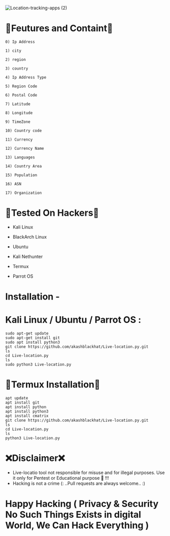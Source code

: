 ![Location-tracking-apps (2)](https://user-images.githubusercontent.com/88341460/206765485-a4f04a4d-e211-4830-9c51-91491f64d668.jpg)
# 🔰Feutures and Containt🔰
    0) Ip Address
    
    1) city
    
    2) region
    
    3) country
    
    4) Ip Address Type
    
    5) Region Code
    
    6) Postal Code
    
    7) Latitude
    
    8) Longitude
    
    9) TimeZone 
    
    10) Country code
    
    11) Currency
    
    12) Currency Name
    
    13) Languages 
    
    14) Country Area
    
    15) Population
    
    16) ASN
    
    17) Organization
 # 🔗Tested On Hackers🔗
* Kali Linux

* BlackArch Linux

* Ubuntu

* Kali Nethunter

* Termux

* Parrot OS
# Installation -
# Kali Linux / Ubuntu / Parrot OS :
    sudo apt-get update
    sudo apt-get install git
    sudo apt install python3
    git clone https://github.com/akashblackhat/Live-location.py.git
    ls
    cd Live-location.py 
    ls
    sudo python3 Live-location.py
# 🔰Termux Installation🔰
    apt update 
    apt install git 
    apt install python
    apt install python3
    apt install cmatrix
    git clone https://github.com/akashblackhat/Live-location.py.git
    ls
    cd Live-location.py
    ls
    python3 Live-location.py
# ❌Disclaimer❌
* Live-locatio tool not responsible for misuse and for illegal purposes. Use it only for Pentest or Educational purpose 🏴 !!!
* Hacking is not a crime (: ..Pull requests are always welcome.. :)
# Happy Hacking ( Privacy & Security No Such Things Exists in digital World, We Can Hack Everything )

    

